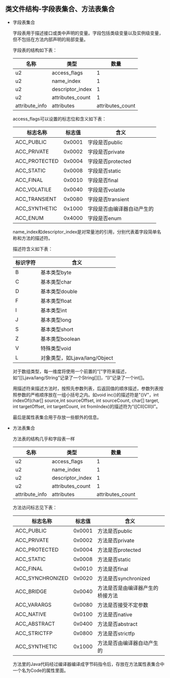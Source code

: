 ## 	类文件结构-字段表集合、方法表集合

+ 字段表集合

  字段表用于描述接口或类中声明的变量。字段包括类级变量以及实例级变量，但不包括在方法内部声明的局部变量。

  字段表的结构如下表：

  | 名称           | 类型             | 数量             |
  | -------------- | ---------------- | ---------------- |
  | u2             | access_flags     | 1                |
  | u2             | name_index       | 1                |
  | u2             | descriptor_index | 1                |
  | u2             | attributes_count | 1                |
  | attribute_info | attributes       | attributes_count |

  access_flags可以设置的标志位和含义如下表：

  | 标志名称      | 标志值 | 含义                       |
  | ------------- | ------ | -------------------------- |
  | ACC_PUBLIC    | 0x0001 | 字段是否public             |
  | ACC_PRIVATE   | 0x0002 | 字段是否private            |
  | ACC_PROTECTED | 0x0004 | 字段是否protected          |
  | ACC_STATIC    | 0x0008 | 字段是否static             |
  | ACC_FINAL     | 0x0010 | 字段是否final              |
  | ACC_VOLATILE  | 0x0040 | 字段是否volatile           |
  | ACC_TRANSIENT | 0x0080 | 字段是否transient          |
  | ACC_SYNTHETIC | 0x1000 | 字段是否由编译器自动产生的 |
  | ACC_ENUM      | 0x4000 | 字段是否enum               |

  name_index和descriptor_index是对常量池的引用，分别代表着字段简单名称和方法的描述符。

  描述符含义如下表：

  | 标识字符 | 含义                          |
  | -------- | ----------------------------- |
  | B        | 基本类型byte                  |
  | C        | 基本类型char                  |
  | D        | 基本类型double                |
  | F        | 基本类型float                 |
  | I        | 基本类型int                   |
  | J        | 基本类型long                  |
  | S        | 基本类型short                 |
  | Z        | 基本类型boolean               |
  | V        | 特殊类型void                  |
  | L        | 对象类型，如Ljava/lang/Object |

  对于数组类型，每一维度将使用一个前置的“[”字符来描述，如“[[Ljava/lang/String”记录了一个String\[\]\[\]，“[I”记录了一个int\[\]。

  用描述符来描述方法时，按照先参数列表，后返回值的顺序描述，参数列表按照参数的严格顺序放在一组小括号之内。如void inc()的描述符是"()V"，int indexOf(char[] source,int sourceOffset, int sourceCount, char[] target, int targetOffset, int targetCount, int fromIndex)的描述符为“([CII[CIII)I”。

  最后是属性表集合用于存放一些额外的信息。

+ 方法表集合

  方法表的结构几乎和字段表一样

  | 名称           | 类型             | 数量             |
  | -------------- | ---------------- | ---------------- |
  | u2             | access_flags     | 1                |
  | u2             | name_index       | 1                |
  | u2             | descriptor_index | 1                |
  | u2             | attributes_count | 1                |
  | attribute_info | attributes       | attributes_count |

  方法访问标志见下表：

  | 标志名称         | 标志值 | 含义                             |
  | ---------------- | ------ | -------------------------------- |
  | ACC_PUBLIC       | 0x0001 | 方法是否public                   |
  | ACC_PRIVATE      | 0x0002 | 方法是否private                  |
  | ACC_PROTECTED    | 0x0004 | 方法是否protected                |
  | ACC_STATIC       | 0x0008 | 方法是否static                   |
  | ACC_FINAL        | 0x0010 | 方法是否final                    |
  | ACC_SYNCHRONIZED | 0x0020 | 方法是否synchronized             |
  | ACC_BRIDGE       | 0x0040 | 方法是否是由编译器产生的桥接方法 |
  | ACC_VARARGS      | 0x0080 | 方法是否接受不定参数             |
  | ACC_NATIVE       | 0x0100 | 方法是否native                   |
  | ACC_ABSTRACT     | 0x0400 | 方法是否abstract                 |
  | ACC_STRICTFP     | 0x0800 | 方法是否strictfp                 |
  | ACC_SYNTHETIC    | 0x1000 | 方法是否由编译器自动产生的       |

  方法里的Java代码经过编译器编译成字节码指令后，存放在方法属性表集合中一个名为Code的属性里面。
